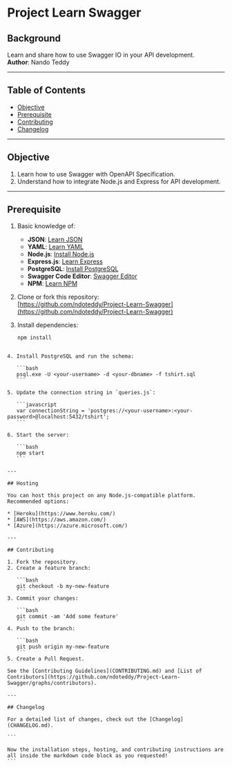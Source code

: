 # Project Learn Swagger

## Background
Learn and share how to use Swagger IO in your API development.  
**Author**: Nando Teddy

---

## Table of Contents
- [Objective](#objective)
- [Prerequisite](#prerequisite)
- [Contributing](#contributing)
- [Changelog](#changelog)

---

## Objective

1. Learn how to use Swagger with OpenAPI Specification.
2. Understand how to integrate Node.js and Express for API development.

---

## Prerequisite

1. Basic knowledge of:
    - **JSON**: [Learn JSON](https://json.org)
    - **YAML**: [Learn YAML](http://yaml.org)
    - **Node.js**: [Install Node.js](https://nodejs.org/en/)
    - **Express.js**: [Learn Express](https://expressjs.com/)
    - **PostgreSQL**: [Install PostgreSQL](https://www.postgresql.org/)
    - **Swagger Code Editor**: [Swagger Editor](https://editor.swagger.io/)
    - **NPM**: [Learn NPM](https://www.npmjs.com/)
    
2. Clone or fork this repository:  
   [https://github.com/ndoteddy/Project-Learn-Swagger](https://github.com/ndoteddy/Project-Learn-Swagger)

3. Install dependencies:
   ```bash
   npm install
````

4. Install PostgreSQL and run the schema:

   ```bash
   psql.exe -U <your-username> -d <your-dbname> -f tshirt.sql
   ```

5. Update the connection string in `queries.js`:

   ```javascript
   var connectionString = 'postgres://<your-username>:<your-password>@localhost:5432/tshirt';
   ```

6. Start the server:

   ```bash
   npm start
   ```

---

## Hosting

You can host this project on any Node.js-compatible platform. Recommended options:

* [Heroku](https://www.heroku.com/)
* [AWS](https://aws.amazon.com/)
* [Azure](https://azure.microsoft.com/)

---

## Contributing

1. Fork the repository.
2. Create a feature branch:

   ```bash
   git checkout -b my-new-feature
   ```
3. Commit your changes:

   ```bash
   git commit -am 'Add some feature'
   ```
4. Push to the branch:

   ```bash
   git push origin my-new-feature
   ```
5. Create a Pull Request.

See the [Contributing Guidelines](CONTRIBUTING.md) and [List of Contributors](https://github.com/ndoteddy/Project-Learn-Swagger/graphs/contributors).

---

## Changelog

For a detailed list of changes, check out the [Changelog](CHANGELOG.md).

```

Now the installation steps, hosting, and contributing instructions are all inside the markdown code block as you requested!
```
